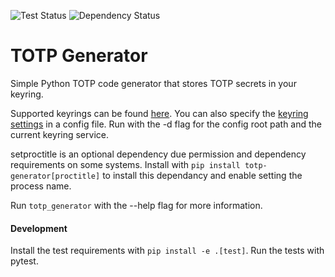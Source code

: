 ![Test Status](https://travis-ci.org/jjfalling/TOTP-Generator.svg?branch=master)
![Dependency Status](https://pyup.io/repos/github/jjfalling/TOTP-Generator/shield.svg)

# TOTP Generator
Simple Python TOTP code generator that stores TOTP secrets in your keyring.

Supported keyrings can be found [here](https://pypi.python.org/pypi/keyring#what-is-python-keyring-lib). You can also specify the [keyring settings](https://pypi.python.org/pypi/keyring#customize-your-keyring-by-config-file
) in a config file. Run with the -d flag for the config root path and the current keyring service.

setproctitle is an optional dependency due permission and dependency requirements on some systems. Install with `pip install totp-generator[proctitle]` to install this dependancy and enable setting the process name.

Run `totp_generator` with the --help flag for more information.


#### Development
Install the test requirements with `pip install -e .[test]`. Run the tests with pytest.
